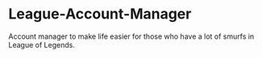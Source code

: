 # League-Account-Manager
Account manager to make life easier for those who have a lot of smurfs in League of Legends.
